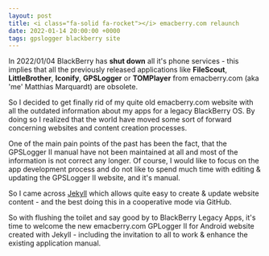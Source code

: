 ```yaml
---
layout: post
title: <i class="fa-solid fa-rocket"></i> emacberry.com relaunch
date: 2022-01-14 20:00:00 +0000
tags: gpslogger blackberry site
---
```

In 2022/01/04 BlackBerry has **shut down** <i class="fa-solid fa-skull-crossbones"></i> all it's phone services - this
implies that all the previously released applications like **FileScout**, **LittleBrother**, **Iconify**, **GPSLogger**
or **TOMPlayer** from emacberry.com (aka 'me' Matthias Marquardt) are obsolete.

So I decided to get finally rid of my quite old emacberry.com website with all the outdated information about my apps
for a legacy BlackBerry OS. By doing so I realized that the world have moved some sort of forward concerning websites
and content creation processes.
<!--more-->
One of the main pain points of the past has been the fact, that the GPSLogger II manual have not been maintained at all
and most of the information is not correct any longer. Of course, I would like to focus on the app development process
and do not like to spend much time with editing & updating the GPSLogger II website, and it's manual.

So I came across [Jekyll](https://jekyllrb.com/) which allows quite easy to create & update website content - and the
best doing this in a cooperative mode via GitHub.

So with flushing the toilet and say good by to BlackBerry Legacy Apps, it's time to welcome the new emacberry.com
GPLogger II for Android website created with Jekyll - including the invitation to all to work & enhance the existing
application manual.
